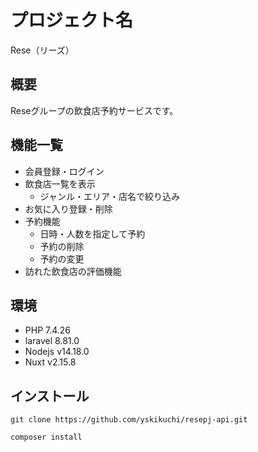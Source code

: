 # プロジェクト名
Rese（リーズ）

## 概要
Reseグループの飲食店予約サービスです。

## 機能一覧
* 会員登録・ログイン
* 飲食店一覧を表示
  * ジャンル・エリア・店名で絞り込み
* お気に入り登録・削除
* 予約機能
  * 日時・人数を指定して予約
  * 予約の削除
  * 予約の変更
* 訪れた飲食店の評価機能

## 環境
* PHP 7.4.26
* laravel 8.81.0
* Nodejs v14.18.0
* Nuxt v2.15.8

## インストール

```
git clone https://github.com/yskikuchi/resepj-api.git
```

```
composer install
```
